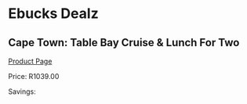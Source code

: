 
# Ebucks Dealz
## Cape Town: Table Bay Cruise & Lunch For Two
[Product Page](https://www.ebucks.com/web/shop/productSelected.do?prodId=212902347&catId=714893646)

Price: R1039.00

Savings: 


	
